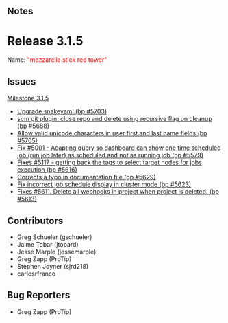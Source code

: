 ## Notes

# Release 3.1.5

Name: <span style="color: red"><span class="glyphicon glyphicon-tower"></span> "mozzarella stick red tower"</span>


## Issues

[Milestone 3.1.5](https://github.com/rundeck/rundeck/milestone/134)

* [Upgrade snakeyaml (bp #5703)](https://github.com/rundeck/rundeck/pull/5726)
* [scm git plugin: close repo and delete using recursive flag on cleanup (bp #5688)](https://github.com/rundeck/rundeck/pull/5724)
* [Allow valid unicode characters in user first and last name fields (bp #5705)](https://github.com/rundeck/rundeck/pull/5718)
* [Fix #5001 - Adapting query so dashboard can show one time scheduled job (run job later) as scheduled and not as running job (bp #5579)](https://github.com/rundeck/rundeck/pull/5664)
* [Fixes #5117 - getting back the tags to select target nodes for jobs execution (bp #5616)](https://github.com/rundeck/rundeck/pull/5661)
* [Corrects a typo in documentation file (bp #5629)](https://github.com/rundeck/rundeck/pull/5643)
* [ Fix incorrect job schedule display in cluster mode (bp #5623)](https://github.com/rundeck/rundeck/pull/5641)
* [Fixes #5611. Delete all webhooks in project when project is deleted. (bp #5613)](https://github.com/rundeck/rundeck/pull/5614)

## Contributors

* Greg Schueler (gschueler)
* Jaime Tobar (jtobard)
* Jesse Marple (jessemarple)
* Greg Zapp (ProTip)
* Stephen Joyner (sjrd218)
* carlosrfranco

## Bug Reporters

* Greg Zapp (ProTip)